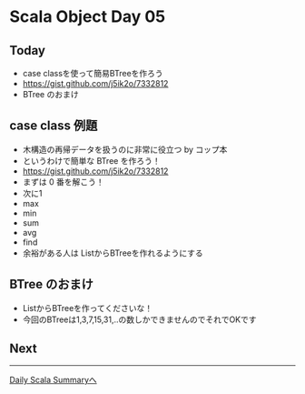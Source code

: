 # Scala Object Day 05

## Today
-  case classを使って簡易BTreeを作ろう
  -  https://gist.github.com/j5ik2o/7332812
  - BTree のおまけ

## case class 例題
- 木構造の再帰データを扱うのに非常に役立つ by コップ本
- というわけで簡単な BTree を作ろう！
- https://gist.github.com/j5ik2o/7332812
- まずは 0 番を解こう！
- 次に1
- max
- min
- sum
- avg
- find
- 余裕がある人は ListからBTreeを作れるようにする

## BTree のおまけ
- ListからBTreeを作ってくださいな！
- 今回のBTreeは1,3,7,15,31,..の数しかできませんのでそれでOKです

## Next

----
[Daily Scala Summaryへ](../dayly_scala_summary.md)




